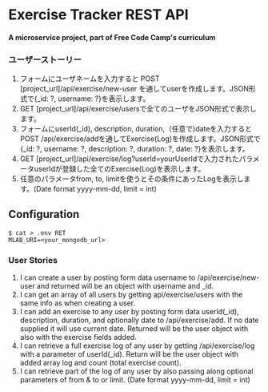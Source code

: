 # Exercise Tracker REST API

#### A microservice project, part of Free Code Camp's curriculum

### ユーザーストーリー
1. フォームにユーザネームを入力すると POST [project_url]/api/exercise/new-user を通してuserを作成します。JSON形式で{_id: ?, username: ?}を表示します。
2. GET [project_url]/api/exercise/usersで全てのユーザをJSON形式で表示します。
3. フォームにuserId(_id), description, duration,（任意で)dateを入力すると POST /api/exercise/addを通してExercise(Log)を作成します。JSON形式で{_id: ?, username: ?, description: ?, duration: ?, date: ?}を表示します。
4. GET [project_url]/api/exercise/log?userId=yourUserIdで入力されたパラメータuserIdが登録した全てのExercise(Log)を表示します。
5. 任意のパラメータfrom, to, limitを使うとその条件にあったLogを表示します。(Date format yyyy-mm-dd, limit = int)

## Configuration
```
$ cat > .env RET
MLAB_URI=<your_mongodb_url>
```

### User Stories

1. I can create a user by posting form data username to /api/exercise/new-user and returned will be an object with username and _id.
2. I can get an array of all users by getting api/exercise/users with the same info as when creating a user.
3. I can add an exercise to any user by posting form data userId(_id), description, duration, and optionally date to /api/exercise/add. If no date supplied it will use current date. Returned will be the user object with also with the exercise fields added.
4. I can retrieve a full exercise log of any user by getting /api/exercise/log with a parameter of userId(_id). Return will be the user object with added array log and count (total exercise count).
5. I can retrieve part of the log of any user by also passing along optional parameters of from & to or limit. (Date format yyyy-mm-dd, limit = int)
